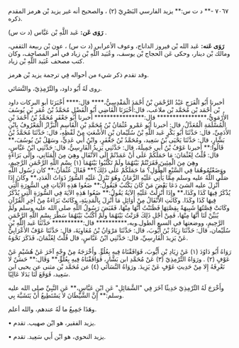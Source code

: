 ٧٠٦٧ -** د ت س:** يزيد الفارسي البَصْرِيّ (٢) ، والصحيح أنه غير يزيد بْن هرمز المقدم ذكره.

**رَوَى عَن:** عَبد اللَّهِ بْن عَبَّاس (د ت س) .

**رَوَى عَنه:** عَبد الله بْن فيروز الداناج، وعوف الأعرابي (د ت س) ، عون بْن ربيعة الثقفي، ومالك بْن دينار، وحكى عَن الحجاج بْن يوسف، وعُبَيد اللَّهِ بْن زياد في أمر المصاحف، وكان كتب مصحف عُبَيد اللَّهِ بْن زياد.

وقد تقدم ذكر شيء من أحواله فِي ترجمة يزيد بْن هرمز.

روى لَهُ أَبُو داود، والتِّرْمِذِيّ، والنَّسَائي.

أخبرنا أَبُو الْفَرَجِ عَبْدُ الرَّحْمَنِ بْنُ أَحْمَدَ الْمَقْدِسِيُّ،**** قال:**** أَخْبَرَنَا أبو البركات داود بْن أَحْمَد بْن مُحَمَّد بْن ملاعب، قال:أَخْبَرَنَا الْقَاضِي أَبُو الْفَضْلِ مُحَمَّدُ بْنُ عُمَر بْنِ يُوسُفَ الأُرْمَوِيُّ،**************** قال:**************** أخبرنا أَبُو جَعْفَرٍ مُحَمَّدُ بْنُ أَحْمَدَ بْنِ الْمُسْلَمَةِ الْمُعَدَّلُ، قال: أخبرنا أَبُو عَمْرو عُثْمَانُ بْنُ مُحَمَّدِ بْنِ الْقَاسِمِ الْبَزَّازُ الْمَعْرُوفُ بِابْنِ الأَدَمِيِّ، قال: حَدَّثَنَا أَبُو بَكْرٍ عَبد اللَّهِ بْنُ سُلَيْمان بْنِ الأَشْعَثِ مِنْ لَفْظِهِ، قال: حَدَّثَنَا مُحَمَّدُ بْنُ بَشَّارٍ، قال: حَدَّثَنَا يَحْيَى بْنُ سَعِيد، ومُحَمَّدُ بْنُ جَعْفَرٍ، وابْنُ أَبي عَدِيٍّ، وسَهْلُ بْنُ يُوسُفَ،** قَالُوا:** أخبرنا عَوْفُ بْنُ أَبي جَمِيلَةَ، قال: حَدَّثَنِي يَزِيدُ الْفَارِسِيُّ، قال: حَدَّثَنِي ابْنُ عَبَّاسٍ، قال: قُلْتُ لِعُثْمَانَ: مَا حَمَلَكُمْ عَلَى أَنْ عَمَدْتُمْ إِلَى الأَنْفَالِ وهِيَ مِنَ الْمَثَانِي، وإِلَى بَرَاءَةٍ وهِيَ مِنَ الْمِئِينَ فَقَرَنْتُمْ بَيْنَهُمَا ولَمْ تَكْتُبُوا بَيْنَهُمَا (١) بِسْمِ اللَّهِ الرَّحْمَنِ الرَّحِيمِ، ووَضَعْتُمُوهُمَا فِي السَّبْعِ الطُّوَلِ؟ مَا حَمَلَكُمْ عَلَى ذَلِكَ؟** فَقَالَ عُثْمَانُ:** كان رَسُول اللَّهِ صَلَّى اللَّهُ عليه وسلم مِمَّا يَأْتِي عَلَيْهِ الزَّمَانُ وهُوَ تَنْزِلُ عَلَيْهِ السُّوَرُ ذَوَاتُ الْعَدَدِ،** وكَانَ إِذَا أُنْزِلَ عليه الشئ دَعَا بَعْضَ مَنْ كَانَ يَكْتُبُ فَيَقُولُ:** ضَعُوا هَذِهِ الآيَاتِ فِي السُّورَةِ الَّتِي يُذْكَرُ فِيهَا كَذَا وكَذَا،** وإِذَا أُنْزِلَتْ عَلَيْهِ الآيَةُ يَقُولُ:** ضَعُوا هَذِهِ الآيَةَ فِي السُّورَةِ الَّتِي يُذْكَرُ فِيهَا كَذَا وكَذَا. وكَانَتِ الأَنْفَالُ مِنْ أَوَائِلِ مَا أُنْزِلَ بِالْمَدِينَةِ، وكَانَتْ بَرَاءَةٌ مِنْ آخِرِ الْقُرْآنِ وكَانَتْ قِصَّتُهَا شَبِيهَةً بِقِصَّتِهَا فَظَنَنْتُ أَنَّهَا مِنْهَا، فَقَبَضَ رَسُولُ اللَّهِ صلى الله عليه وسلم ولَمْ يُبَيِّنْ لَنَا أَنَّهَا مِنْهَا، فَمِنْ أَجْلِ ذَلِكَ قَرَنْتُ بَيْنَهُمَا ولَمْ أَكْتُبْ بَيْنَهُمَا سَطْرَ بِسْمِ اللَّهِ الرَّحْمَنِ الرَّحِيمِ، ووضعتها في السبع الطول.وبه،********** قال:********** حَدَّثَنَا عَبد اللَّهِ بْنِ سُلَيْمان، قال: حَدَّثَنَا زِيَادُ بْنُ أَيُّوبَ، قال: حَدَّثَنَا مَرْوَانُ بْنُ مُعَاوِيَةَ، قال: حَدَّثَنَا عَوْفٌ الأَعْرَابِيُّ عَنْ يَزِيدَ الْفَارِسِيِّ، قال: حَدَّثَنِي ابْنُ عَبَّاسٍ، قال قُلْتُ لِعُثْمَانَ، فَذَكَرَ نَحْوَهُ.

رَوَاهُ أَبُو دَاوُدَ (١) عَنْ زِيَادِ بْنِ أَيُّوبَ، فَوَافَقْنَاهُ فِيهِ بِعُلُوٍّ. وأَخْرَجَهُ مِنْ وجْهٍ آخَرَ عَنْ هُشَيْمٍ عَنْ عَوْفٍ (٢) . ورَوَاهُ التِّرْمِذِيّ (٣) عَنْ مُحَمَّدِ ابن بَشَّارٍ، فَوَافَقْنَاهُ فِيهِ بِعُلُوٍّ،** وَقَال:** حَسَنٌ لا نَعْرِفَهُ إِلا مِنْ حَدِيثِ عَوْفٍ عَنْ يَزِيدَ. ورَوَاهُ النَّسَائي (٤) عن مُحَمَّد بْن مثنى عن يحيى ابن سَعِيد، فَوَقَعَ لَنَا بَدَلا عَالِيًا.

وأَخْرَجَ لَهُ التِّرْمِذِيّ حَدِيثًا آخَرَ فِي "الشَّمَائِلِ" عَنِ ابْنِ عَبَّاسٍ،** عَنِ النَّبِيِّ صلى الله عليه وسلم:** إِنَّ الشَّيْطَانَ لا يَسْتَطِيعُ أَنْ يَتَشَبَّهَ بِي.

وهَذَا جَمِيعُ ما لَهُ عندهم، والله أعلم.

• يزيد الفقير، هو ابْن صهيب. تقدم.

• يزيد النحوي، هو ابْن أَبي سَعِيد. تقدم.